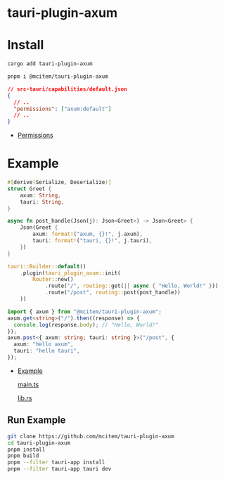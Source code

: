 # tauri-plugin-axum

# Install

```sh
cargo add tauri-plugin-axum
```

```sh
pnpm i @mcitem/tauri-plugin-axum
```

```json
// src-tauri/capabilities/default.json
{
  // ..
  "permissions": ["axum:default"]
  // ..
}
```

- [Permissions](https://github.com/mcitem/tauri-plugin-axum/blob/master/tauri-plugin-axum/permissions/autogenerated/reference.md)

# Example

```rs
#[derive(Serialize, Deserialize)]
struct Greet {
    axum: String,
    tauri: String,
}

async fn post_handle(Json(j): Json<Greet>) -> Json<Greet> {
    Json(Greet {
        axum: format!("axum, {}!", j.axum),
        tauri: format!("tauri, {}!", j.tauri),
    })
}

tauri::Builder::default()
    .plugin(tauri_plugin_axum::init(
        Router::new()
            .route("/", routing::get(|| async { "Hello, World!" }))
            .route("/post", routing::post(post_handle))
    ))
```

```ts
import { axum } from "@mcitem/tauri-plugin-axum";
axum.get<string>("/").then((response) => {
  console.log(response.body); // "Hello, World!"
});
axum.post<{ axum: string; tauri: string }>("/post", {
  axum: "hello axum",
  tauri: "hello tauri",
});
```

- [Example](https://github.com/mcitem/tauri-plugin-axum/blob/master/example/tauri-app)

  [main.ts](https://github.com/mcitem/tauri-plugin-axum/blob/master/example/tauri-app/src/main.ts)

  [lib.rs](https://github.com/mcitem/tauri-plugin-axum/blob/master/example/tauri-app/src-tauri/src/lib.rs)

## Run Example

```sh
git clone https://github.com/mcitem/tauri-plugin-axum
cd tauri-plugin-axum
pnpm install
pnpm build
pnpm --filter tauri-app install
pnpm --filter tauri-app tauri dev
```
